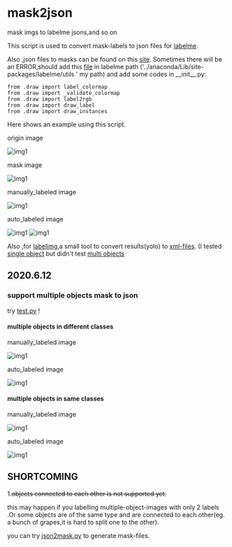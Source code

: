 <!--
 * @lanhuage: markdown
 * @Descripttion: 
 * @version: beta
 * @Author: xiaoshuyui
 * @Date: 2020-06-09 16:23:03
 * @LastEditors: xiaoshuyui
 * @LastEditTime: 2020-06-12 14:58:44
--> 
# mask2json
 mask imgs to labelme jsons,and so on

 This script is used to convert mask-labels to json files for [labelme](https://github.com/wkentaro/labelme).

 Also ,json files to masks can be found on this [site](https://blog.csdn.net/gaoyi135/article/details/103870646). Sometimes there will be an ERROR,should add this [file](./backup/draw.py) in labelme path ('../anaconda/Lib/site-packages/labelme/utils ' my path) and add some codes in \_\_init__.py:

    from .draw import label_colormap
    from .draw import _validate_colormap
    from .draw import label2rgb
    from .draw import draw_label
    from .draw import draw_instances 

Here shows an example using this script.

origin image

![img1](./static/1-2cvt.jpg)

mask image

![img1](./static/1-2cvt.png)

manually_labeled image

![img1](./backup/manually_labeled.png)

auto_labeled image

![img1](./backup/auto_labeled.png)
![img1](./backup/auto_labeled_ori.png)

Also ,for [labelimg](https://github.com/tzutalin/labelImg),a small tool to convert results(yolo) to [xml-files](./utils/img2xml). (I tested [single object](./utils/img2xml/processor_singleObj.py) but didn't test [multi objects](./utils/img2xml/processor_multiObj.py)


## 2020.6.12

### support multiple objects mask to json

try [test.py](./test.py) !

#### multiple objects in different classes

manually_labeled image

![img1](./backup/manually_labeled_multi_objs.png)

auto_labeled image

![img1](./backup/auto_labeled_multi_objs.png)

#### multiple objects in same classes

manually_labeled image

![img1](./backup/manually_labeled_multi_objs_samelabel.png)

auto_labeled image

![img1](./backup/auto_labeled_labeled_multi_objs_samelabel.png)


##  SHORTCOMING

1.~~objects connected to each other is not supported yet.~~

this may happen if you labelling multiple-object-images with only 2 labels .Or some objects are of the same type and are connected to each other(eg. a bunch of grapes,it is hard to split one to the other).

you can try [json2mask.py](./json2mask.py) to generate mask-files.




